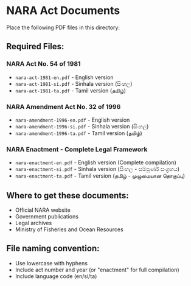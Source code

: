 # NARA Act Documents

Place the following PDF files in this directory:

## Required Files:

### NARA Act No. 54 of 1981
- `nara-act-1981-en.pdf` - English version
- `nara-act-1981-si.pdf` - Sinhala version (සිංහල)
- `nara-act-1981-ta.pdf` - Tamil version (தமிழ்)

### NARA Amendment Act No. 32 of 1996
- `nara-amendment-1996-en.pdf` - English version
- `nara-amendment-1996-si.pdf` - Sinhala version (සිංහල)
- `nara-amendment-1996-ta.pdf` - Tamil version (தமிழ்)

### NARA Enactment - Complete Legal Framework
- `nara-enactment-en.pdf` - English version (Complete compilation)
- `nara-enactment-si.pdf` - Sinhala version (සිංහල - සම්පූර්ණ සංග්‍රහය)
- `nara-enactment-ta.pdf` - Tamil version (தமிழ் - முழுமையான தொகுப்பு)

## Where to get these documents:
- Official NARA website
- Government publications
- Legal archives
- Ministry of Fisheries and Ocean Resources

## File naming convention:
- Use lowercase with hyphens
- Include act number and year (or "enactment" for full compilation)
- Include language code (en/si/ta)
